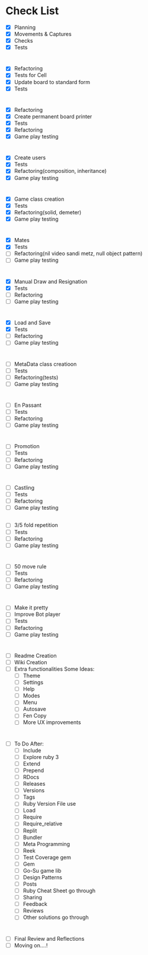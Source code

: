 # Check List

- [x] Planning
- [x] Movements & Captures
- [x] Checks
- [x] Tests

#
- [x] Refactoring
- [x] Tests for Cell
- [x] Update board to standard form
- [x] Tests

#
- [x] Refactoring
- [x] Create permanent board printer
- [x] Tests
- [x] Refactoring
- [x] Game play testing

#
- [x] Create users
- [x] Tests
- [x] Refactoring(composition, inheritance)
- [x] Game play testing

#
- [x] Game class creation
- [x] Tests
- [x] Refactoring(solid, demeter)
- [x] Game play testing

#
- [x] Mates
- [x] Tests
- [ ] Refactoring(nil video sandi metz, null object pattern)
- [ ] Game play testing

#
- [x] Manual Draw and Resignation
- [x] Tests
- [ ] Refactoring
- [ ] Game play testing

#
- [x] Load and Save
- [x] Tests
- [ ] Refactoring
- [ ] Game play testing

#
- [ ] MetaData class creatioon
- [ ] Tests
- [ ] Refactoring(tests)
- [ ] Game play testing

#
- [ ] En Passant
- [ ] Tests
- [ ] Refactoring
- [ ] Game play testing

#
- [ ] Promotion
- [ ] Tests
- [ ] Refactoring
- [ ] Game play testing

#
- [ ] Castling
- [ ] Tests
- [ ] Refactoring
- [ ] Game play testing

##
- [ ] 3/5 fold repetition
- [ ] Tests
- [ ] Refactoring
- [ ] Game play testing

#
- [ ] 50 move rule
- [ ] Tests
- [ ] Refactoring
- [ ] Game play testing

#
- [ ] Make it pretty
- [ ] Improve Bot player
- [ ] Tests
- [ ] Refactoring
- [ ] Game play testing

#
- [ ] Readme Creation
- [ ] Wiki Creation
- [ ] Extra functionalities Some Ideas:
  - [ ] Theme
  - [ ] Settings
  - [ ] Help
  - [ ] Modes
  - [ ] Menu 
  - [ ] Autosave
  - [ ] Fen Copy
  - [ ] More UX improvements

#
- [ ] To Do After:
  - [ ] Include
  - [ ] Explore ruby 3
  - [ ] Extend
  - [ ] Prepend
  - [ ] RDocs
  - [ ] Releases
  - [ ] Versions
  - [ ] Tags
  - [ ] Ruby Version File use
  - [ ] Load
  - [ ] Require
  - [ ] Require_relative
  - [ ] Replit
  - [ ] Bundler
  - [ ] Meta Programming
  - [ ] Reek
  - [ ] Test Coverage gem
  - [ ] Gem
  - [ ] Go-Su game lib
  - [ ] Design Patterns
  - [ ] Posts
  - [ ] Ruby Cheat Sheet go through
  - [ ] Sharing 
  - [ ] Feedback
  - [ ] Reviews
  - [ ] Other solutions go through

#
- [ ] Final Review and Reflections
- [ ] Moving on....!
